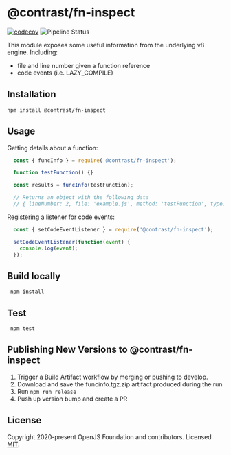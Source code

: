 # @contrast/fn-inspect
[![codecov](https://codecov.io/gh/Contrast-Security-Inc/node-fn-inspect/branch/main/graph/badge.svg)](https://codecov.io/gh/Contrast-Security-Inc/node-fn-inspect)
![Pipeline Status](https://github.com/Contrast-Security-Inc/node-fn-inspect/workflows/Unit%20Tests%20and%20Build/badge.svg)

This module exposes some useful information from the underlying v8 engine.  Including:

* file and line number given a function reference
* code events (i.e. LAZY_COMPILE)

## Installation
`npm install @contrast/fn-inspect`

## Usage

Getting details about a function:

```javascript
  const { funcInfo } = require('@contrast/fn-inspect');

  function testFunction() {}

  const results = funcInfo(testFunction);

  // Returns an object with the following data
  // { lineNumber: 2, file: 'example.js', method: 'testFunction', type: 'Function' }
```

Registering a listener for code events:

```javascript
  const { setCodeEventListener } = require('@contrast/fn-inspect');

  setCodeEventListener(function(event) {
    console.log(event);
  });
```

## Build locally
` npm install`

## Test
` npm test`

## Publishing New Versions to @contrast/fn-inspect
1. Trigger a Build Artifact workflow by merging or pushing to develop.
2. Download and save the funcinfo.tgz.zip artifact produced during the run
3. Run `npm run release`
4. Push up version bump and create a PR

## License
Copyright 2020-present OpenJS Foundation and contributors. Licensed [MIT](https://github.com/Contrast-Security-Inc/node-fn-inspect/blob/main/LICENSE).
